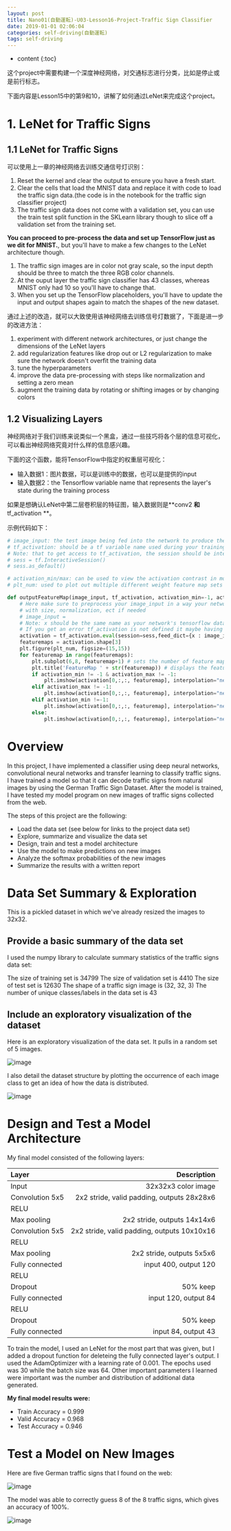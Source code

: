 ```yaml
---
layout: post
title: Nano01(自動運転)-U03-Lesson16-Project-Traffic Sign Classifier
date: 2019-01-01 02:06:04
categories: self-driving(自動運転)
tags: self-driving
---
```

* content
{:toc}

这个project中需要构建一个深度神经网络，对交通标志进行分类，比如是停止或是前行标志。

下面内容是Lesson15中的第9和10，讲解了如何通过LeNet来完成这个project。


# 1. LeNet for Traffic Signs

## 1.1 LeNet for Traffic Signs

可以使用上一章的神经网络去训练交通信号灯识别：

1. Reset the kernel and clear the output to ensure you have a fresh start.
2. Clear the cells that load the MNIST data and replace it with code to load the traffic sign data.(the code is in the notebook for the traffic sign classifier project)
3. The traffic sign data does not come with a validation set, you can use the train test split function in the SKLearn library though to slice off a validation set from the training set.

**You can proceed to pre-process the data and set up TensorFlow just as we dit for MNIST.**, but you'll have to make a few changes to the LeNet architecture though.

1. The traffic sign images are in color not gray scale, so the input depth should be three to match the three RGB color channels.
2. At the ouput layer the traffic sign classifier has 43 classes, whereas MNIST only had 10 so you'll have to change that.
3. When you set up the TensorFlow placeholders, you'll have to update the input and output shapes again to match the shapes of the new dataset.

通过上述的改造，就可以大致使用该神经网络去训练信号灯数据了，下面是进一步的改进方法：
1. experiment with different network architectures, or just change the dimensions of the LeNet layers
2. add regularization features like drop out or L2 regularization to make sure the network doesn't overfit the training data
3. tune the hyperparameters
4. improve the data pre-processing with steps like normalization and setting a zero mean
5. augment the training data by rotating or shifting images or by changing colors

## 1.2 Visualizing Layers

神经网络对于我们训练来说类似一个黑盒，通过一些技巧将各个层的信息可视化，可以看出神经网络究竟对什么样的信息感兴趣。

下面的这个函数，能将TensorFlow中指定的权重层可视化：
- 输入数据1：图片数据，可以是训练中的数据，也可以是提供的input
- 输入数据2：the Tensorflow variable name that represents the layer's state during the training process

如果是想确认LeNet中第二层卷积层的特征图，输入数据则是**conv2 **和**tf_activation **。

示例代码如下：

```python
# image_input: the test image being fed into the network to produce the feature maps
# tf_activation: should be a tf variable name used during your training procedure that represents the calculated state of a specific weight layer
# Note: that to get access to tf_activation, the session should be interactive which can be achieved with the following commands.
# sess = tf.InteractiveSession()
# sess.as_default()

# activation_min/max: can be used to view the activation contrast in more detail, by default matplot sets min and max to the actual min and    max values of the output
# plt_num: used to plot out multiple different weight feature map sets on the same block, just extend the plt number for each new feature map entry

def outputFeatureMap(image_input, tf_activation, activation_min=-1, activation_max=-1 ,plt_num=1):
    # Here make sure to preprocess your image_input in a way your network expects
    # with size, normalization, ect if needed
    # image_input =
    # Note: x should be the same name as your network's tensorflow data placeholder variable
    # If you get an error tf_activation is not defined it maybe having trouble accessing the variable from inside a function
    activation = tf_activation.eval(session=sess,feed_dict={x : image_input})
    featuremaps = activation.shape[3]
    plt.figure(plt_num, figsize=(15,15))
    for featuremap in range(featuremaps):
        plt.subplot(6,8, featuremap+1) # sets the number of feature maps to show on each row and column
        plt.title('FeatureMap ' + str(featuremap)) # displays the feature map number
        if activation_min != -1 & activation_max != -1:
            plt.imshow(activation[0,:,:, featuremap], interpolation="nearest", vmin =activation_min, vmax=activation_max, cmap="gray")
        elif activation_max != -1:
            plt.imshow(activation[0,:,:, featuremap], interpolation="nearest", vmax=activation_max, cmap="gray")
        elif activation_min !=-1:
            plt.imshow(activation[0,:,:, featuremap], interpolation="nearest", vmin=activation_min, cmap="gray")
        else:
            plt.imshow(activation[0,:,:, featuremap], interpolation="nearest", cmap="gray")
```

# Overview

In this project, I have implemented a classifier using deep neural networks, convolutional neural networks and transfer learning to classify traffic signs. I have trained a model so that it can decode traffic signs from natural images by using the German Traffic Sign Dataset. After the model is trained, I have tested my model program on new images of traffic signs collected from the web.

The steps of this project are the following:

- Load the data set (see below for links to the project data set)
- Explore, summarize and visualize the data set
- Design, train and test a model architecture
- Use the model to make predictions on new images
- Analyze the softmax probabilities of the new images
- Summarize the results with a written report

# Data Set Summary & Exploration

This is a pickled dataset in which we've already resized the images to 32x32.

## Provide a basic summary of the data set

I used the numpy library to calculate summary statistics of the traffic signs data set:

The size of training set is 34799
The size of validation set is 4410
The size of test set is 12630
The shape of a traffic sign image is (32, 32, 3)
The number of unique classes/labels in the data set is 43

## Include an exploratory visualization of the dataset 

Here is an exploratory visualization of the data set. It pulls in a random set of 5 images.

![image](https://user-images.githubusercontent.com/18595935/52328076-b3cf9280-2a31-11e9-9766-3e537ee4e453.png)

I also detail the dataset structure by plotting the occurrence of each image class to get an idea of how the data is distributed. 

![image](https://user-images.githubusercontent.com/18595935/52328149-ebd6d580-2a31-11e9-8ba8-e694c6219a25.png)

# Design and Test a Model Architecture

My final model consisted of the following layers:

|Layer|Description|
|:--|--:|
|Input|32x32x3 color image|
|Convolution 5x5	|2x2 stride, valid padding, outputs 28x28x6|
| RELU	||
| Max pooling	| 2x2 stride, outputs 14x14x6|
| Convolution 5x5	|2x2 stride, valid padding, outputs 10x10x16|
| RELU	||
| Max pooling	|2x2 stride, outputs 5x5x6|
| Fully connected |input 400, output 120|
| RELU	||
| Dropout		| 50% keep |
| Fully connected	| input 120, output 84 |
| RELU	||
| Dropout | 50% keep |
|Fully connected| input 84, output 43 |

To train the model, I used an LeNet for the most part that was given, but I added a dropout function for deleteing the fully connected layer's output. I used the AdamOptimizer with a learning rate of 0.001. The epochs used was 30 while the batch size was 64. Other important parameters I learned were important was the number and distribution of additional data generated. 

**My final model results were:**
- Train Accuracy = 0.999
- Valid Accuracy = 0.968
- Test Accuracy = 0.946

# Test a Model on New Images

Here are five German traffic signs that I found on the web:

![image](https://user-images.githubusercontent.com/18595935/52329267-9b617700-2a35-11e9-97c8-2a28e93e1679.png)

The model was able to correctly guess 8 of the 8 traffic signs, which gives an accuracy of 100%.

![image](https://user-images.githubusercontent.com/18595935/52329449-22165400-2a36-11e9-9057-ca5db33021f8.png)

